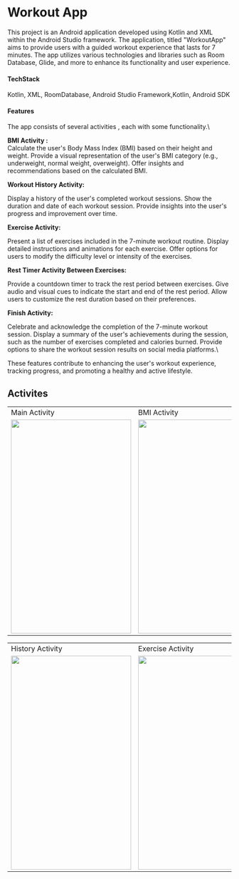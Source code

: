 # Workout App
This project is an Android application developed using Kotlin and XML within the Android Studio framework. The application, titled "WorkoutApp" aims to provide users with a guided workout experience that lasts for 7 minutes. The app utilizes various technologies and libraries such as Room Database, Glide, and more to enhance its functionality and user experience.


#### TechStack
Kotlin, XML, RoomDatabase, Android Studio Framework,Kotlin, Android SDK

#### Features
The app consists of several activities , each with some functionality.\

<b> BMI Activity :</b>\
Calculate the user's Body Mass Index (BMI) based on their height and weight.
Provide a visual representation of the user's BMI category (e.g., underweight, normal weight, overweight).
Offer insights and recommendations based on the calculated BMI.

<b>Workout History Activity:</b>

Display a history of the user's completed workout sessions.
Show the duration and date of each workout session.
Provide insights into the user's progress and improvement over time.

<b>Exercise Activity:</b>

Present a list of exercises included in the 7-minute workout routine.
Display detailed instructions and animations for each exercise.
Offer options for users to modify the difficulty level or intensity of the exercises.

<b>Rest Timer Activity Between Exercises:</b>

Provide a countdown timer to track the rest period between exercises.
Give audio and visual cues to indicate the start and end of the rest period.
Allow users to customize the rest duration based on their preferences.

<b>Finish Activity:</b>

Celebrate and acknowledge the completion of the 7-minute workout session.
Display a summary of the user's achievements during the session, such as the number of exercises completed and calories burned.
Provide options to share the workout session results on social media platforms.\

These features contribute to enhancing the user's workout experience, tracking progress, and promoting a healthy and active lifestyle.

## Activites
<table>
  <tr>
    <td>Main Activity</td>
     <td>BMI Activity</td>
      <td>Rest Timer Activity</td>
  </tr>
  <tr>
    <td><img src="https://github.com/itsdeepak-kumar/WorkoutApp/assets/64521665/8b0d242b-8ac3-4959-9bd8-debe0d80aef1" width=270 height=480></td>
    <td><img src="https://github.com/itsdeepak-kumar/WorkoutApp/assets/64521665/5e092117-b5e9-4782-b7ad-6f3528cdbc4d" width=270 height=480></td>
    <td><img src="https://github.com/itsdeepak-kumar/WorkoutApp/assets/64521665/983f6469-db29-4a26-94ce-bc93b21910bd" width=270 height=480></td>
    
  </tr>
 </table>

 <table>
  <tr>
    <td>History Activity</td>
    <td>Exercise Activity</td>
     <td>Finish Activity</td>
  </tr>
  <tr>
    <td><img src="https://github.com/itsdeepak-kumar/WorkoutApp/assets/64521665/45b98b86-908a-4449-9ae5-76a293821101" width=270 height=480></td>
    <td><img src="https://github.com/itsdeepak-kumar/WorkoutApp/assets/64521665/c6065aa9-9383-4ed9-ae45-8ce658bf58e5" width=270 height=480></td>
    <td><img src="https://github.com/itsdeepak-kumar/WorkoutApp/assets/64521665/8cc8a555-f685-4c81-8204-bf6e4178825b)" width=270 height=480></td>
  </tr>
 </table>
 
